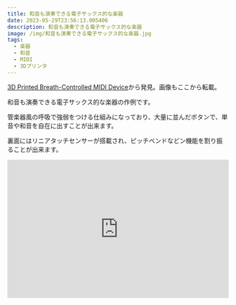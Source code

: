 ```yaml
---
title: 和音も演奏できる電子サックス的な楽器
date: 2023-05-29T23:56:13.005406
description: 和音も演奏できる電子サックス的な楽器
image: /img/和音も演奏できる電子サックス的な楽器.jpg
tags:
  - 楽器
  - 和音
  - MIDI
  - 3Dプリンタ
---
```

[3D Printed Breath-Controlled MIDI Device](https://www.youtube.com/watch?v=un9H4gYTB4s)から発見。画像もここから転載。

和音も演奏できる電子サックス的な楽器の作例です。

管楽器風の呼吸で強弱をつける仕組みになっており、大量に並んだボタンで、単音や和音を自在に出すことが出来ます。

裏面にはリニアタッチセンサーが搭載され、ピッチベンドなどン機能を割り振ることが出来ます。


<iframe width="100%" height="315" src="https://www.youtube.com/embed/un9H4gYTB4s" title="YouTube video player" frameborder="0" allow="accelerometer; autoplay; clipboard-write; encrypted-media; gyroscope; picture-in-picture" allowfullscreen></iframe>

